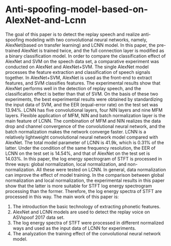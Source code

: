 # Anti-spoofing-model-based-on-AlexNet-and-Lcnn
The goal of this paper is to detect the replay speech and realize anti-spoofing modeling with two convolutional neural networks, namely, AlexNet(based on transfer learning) and LCNN model.
In this paper, the pre-trained AlexNet is trained twice, and the full connection layer is modified as a binary classification model. In order to compare the classification effect of AlexNet and SVM on the speech data set, a comparative experiment was conducted on AlexNet and AlexNet+SVM. The single AlexNet model processes the feature extraction and classification of speech signals together. In AlexNet+SVM, AlexNet is used as the front-end to extract features, and SVM classifies features. The experimental results show that AlexNet performs well in the detection of replay speech, and the classification effect is better than that of SVM. On the basis of these two experiments, the best experimental results were obtained by standardizing the input data of SVM, and the EER (equal-error rate) on the test set was 13.94%.
LCNN has five convolutional layers, four NIN layers and nine MFM layers. Flexible application of MFM, NIN and batch normalization layer is the main feature of LCNN. The combination of MFM and NIN realizes the data drop and channel convergence of the convolutional neural network, and the batch normalization makes the network converge faster. LCNN is a relatively lightweight convolutional neural network model compared with AlexNet. The total model parameter of LCNN is 41.9k, which is 0.31% of the latter. Under the condition of the same frequency resolution, the EER of LCNN on the test set is 14.54%, and that of AlexNet on the test set is 14.03%.
In this paper, the log energy spectrogram of STFT is processed in three ways: global normalization, local normalization, and non-normalization. All these were tested on LCNN. In general, data normalization can improve the effect of model training. In the comparison between global normalization and local normalization, the experimental results in this paper show that the latter is more suitable for STFT log energy spectrogram processing than the former. Therefore, the log energy spectra of STFT are processed in this way.
The main work of this paper is: 
1) The introduction the basic technology of extracting phonetic features.
2) AlexNet and LCNN models are used to detect the replay voice on ASVspoof 2017 data set.
3) The log energy spectra of STFT were processed in different normalized ways and used as the input data of LCNN for experiments.
4) The analyzation the training effect of the convolutional neural network model.
